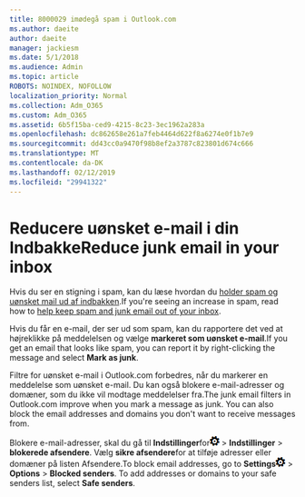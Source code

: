 ```yaml
---
title: 8000029 imødegå spam i Outlook.com
ms.author: daeite
author: daeite
manager: jackiesm
ms.date: 5/1/2018
ms.audience: Admin
ms.topic: article
ROBOTS: NOINDEX, NOFOLLOW
localization_priority: Normal
ms.collection: Adm_O365
ms.custom: Adm_O365
ms.assetid: 6b5f15ba-ced9-4215-8c23-3ec1962a283a
ms.openlocfilehash: dc862658e261a7feb4464d622f8a6274e0f1b7e9
ms.sourcegitcommit: dd43cc0a9470f98b8ef2a3787c823801d674c666
ms.translationtype: MT
ms.contentlocale: da-DK
ms.lasthandoff: 02/12/2019
ms.locfileid: "29941322"
---
```

# <a name="reduce-junk-email-in-your-inbox"></a><span data-ttu-id="d67d6-102">Reducere uønsket e-mail i din Indbakke</span><span class="sxs-lookup"><span data-stu-id="d67d6-102">Reduce junk email in your inbox</span></span>

<span data-ttu-id="d67d6-103">Hvis du ser en stigning i spam, kan du læse hvordan du [holder spam og uønsket mail ud af indbakken](https://go.microsoft.com/fwlink/p/?linkid=873140).</span><span class="sxs-lookup"><span data-stu-id="d67d6-103">If you're seeing an increase in spam, read how to [help keep spam and junk email out of your inbox](https://go.microsoft.com/fwlink/p/?linkid=873140).</span></span>
  
<span data-ttu-id="d67d6-104">Hvis du får en e-mail, der ser ud som spam, kan du rapportere det ved at højreklikke på meddelelsen og vælge **markeret som uønsket e-mail**.</span><span class="sxs-lookup"><span data-stu-id="d67d6-104">If you get an email that looks like spam, you can report it by right-clicking the message and select **Mark as junk**.</span></span> 
  
<span data-ttu-id="d67d6-p101">Filtre for uønsket e-mail i Outlook.com forbedres, når du markerer en meddelelse som uønsket e-mail. Du kan også blokere e-mail-adresser og domæner, som du ikke vil modtage meddelelser fra.</span><span class="sxs-lookup"><span data-stu-id="d67d6-p101">The junk email filters in Outlook.com improve when you mark a message as junk. You can also block the email addresses and domains you don't want to receive messages from.</span></span>
  
<span data-ttu-id="d67d6-p102">Blokere e-mail-adresser, skal du gå til **Indstillinger**for![indstillinger for](media/f4b2e798-fff1-4a14-931f-5677a4543b58.png) \> **Indstillinger** \> **blokerede afsendere**. Vælg **sikre afsendere**for at tilføje adresser eller domæner på listen Afsendere.</span><span class="sxs-lookup"><span data-stu-id="d67d6-p102">To block email addresses, go to **Settings**![Settings](media/f4b2e798-fff1-4a14-931f-5677a4543b58.png) \> **Options** \> **Blocked senders**. To add addresses or domains to your safe senders list, select **Safe senders**.</span></span> 
  

